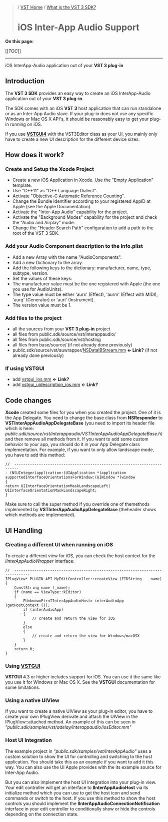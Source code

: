 >/ [VST Home](/Index.md) / [What is the VST 3 SDK?](../What+is+the+VST+3+SDK/Index.md)
>
># iOS Inter-App Audio Support

**On this page:**

[[_TOC_]]

---

iOS InterApp-Audio application out of your **VST 3 plug-in**

## Introduction

The **VST 3 SDK** provides an easy way to create an iOS InterApp-Audio application out of your **VST 3 plug-in**.

The SDK comes with an iOS **VST 3** host application that can run standalone or as an Inter-App Audio slave. If your plug-in does not use any specific Windows or Mac OS X API's, it should be reasonably easy to get your plug-in running on iOS.

If you use [**VSTGUI4**](../What+is+the+VST+3+SDK/VSTGUI.md) with the VST3Editor class as your UI, you mainly only have to create a new UI description for the different device sizes.

## How does it work?

### Create and Setup the Xcode Project

- Create a new iOS Application in Xcode. Use the "Empty Application" template.
- Use "C++11" as "C++ Language Dialect".
- Activate "Objective-C Automatic Reference Counting".
- Change the Bundle Identifier according to your registered AppID at Apple (see the Apple Documentation).
- Activate the "Inter-App Audio" capability for the project.
- Activate the "Background Modes" capability for the project and check the "Audio and Airplay" mode.
- Change the "Header Search Path" configuration to add a path to the root of the VST 3 SDK.

### Add your Audio Component description to the Info.plist

- Add a new Array with the name "AudioComponents".
- Add a new Dictionary to the array.
- Add the following keys to the dictionary: manufacturer, name, type, subtype, version.
- Set the values of these keys:
- The manufacturer value must be the one registered with Apple (the one you use for AudioUnits).
- The type value must be either 'aurx' (Effect), 'aurm' (Effect with MIDI), 'aurg' (Generator) or 'auri' (Instrument).
- The version value must be 1.

### Add files to the project

- all the sources from your **VST 3 plug-in** project
- all files from public.sdk/source/vst/interappaudio/
- all files from public.sdk/source/vst/hosting
- all files from base/source/ (if not already done previously)
- public.sdk/source/vst/auwrapper/[NSDataIBStream.mm](http://nsdataibstream.mm/) **<- Link?** (if not already done previously)

### If using VSTGUI
- add [vstgui_ios.mm](vstgui_ios.mm) **<- Link?**
- add [vstgui_uidescription_ios.mm](vstgui_uidescription_ios.mm) **<- Link?**

## Code changes

**Xcode** created some files for you when you created the project. One of it is the App Delegate. You need to change the base class from **NSResponder<UIApplicationDelegate>** to **VSTInterAppAudioAppDelegateBase** (you need to import its header file which is here:<br>
*public.sdk/source/vst/interappaudio/VSTInterAppAudioAppDelegateBase.h)* and then remove all methods from it. If you want to add some custom behavior to your app, you should do it in your App Delegate class implementation. For example, if you want to only allow landscape mode, you have to add this method:

    //  ------------------------------------------------------------------    ------
    - (NSUInteger)application:(UIApplication *)application  supportedInterfaceOrientationsForWindow:(UIWindow *)window
    {
    return UIInterfaceOrientationMaskLandscapeLeft| UIInterfaceOrientationMaskLandscapeRight;
    }

Make sure to call the super method if you override one of themethods implemented by **VSTInterAppAudioAppDelegateBase** (theheader shows which methods are implemented).

## UI Handling

### Creating a different UI when running on iOS

To create a different view for iOS, you can check the host context for the *IInterAppAudioWrapper* interface:

    //  ------------------------------------------------------------------    -----------
    IPlugView* PLUGIN_API MyEditController::createView (FIDString   _name)
    {
        ConstString name (_name);
        if (name == ViewType::kEditor)
        {
            FUnknownPtr<IInterAppAudioHost> interAudioApp   (getHostContext ());
            if (interAudioApp)
            {
                // create and return the view for iOS
            }
            else
            {
                // create and return the view for Windows/macOSX
            }
        }
        return 0;
    }

### Using [**VSTGUI**](../What+is+the+VST+3+SDK/VSTGUI.md)

**VSTGUI** 4.3 or higher includes support for iOS. You can use it the same like you use it for Windows or Mac OS X. See the **VSTGUI** documentation for some limitations.

### Using a native UIView

If you want to create a native UIView as your plug-in editor, you have to create your own IPlugView derivate and attach the UIView in the IPlugView::attached method. An example of this can be seen in *"public.sdk/samples/vst/adelay/interappaudio/iosEditor.mm"*

### Host UI Integration

The example project in *"public.sdk/samples/vst/InterAppAudio"* uses a custom solution to show the UI for controlling and switching to the host application. You should take this as an example if you want to add it this way. You can also use the UI Apple provides with the its example source for Inter-App Audio.

But you can also implement the host UI integration into your plug-in view. Your edit controller will get an interface to **IInterAppAudioHost** via its initialize method which you can use to get the host icon and send commands or switch to the host. If you use this method to show the host controls you should implement the **IInterAppAudioConnectionNotification** interface in your edit controller to conditionally show or hide the controls depending on the connection state.